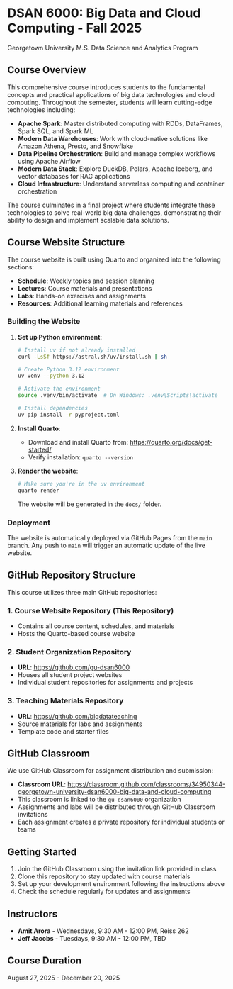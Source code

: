 # DSAN 6000: Big Data and Cloud Computing - Fall 2025

Georgetown University M.S. Data Science and Analytics Program

## Course Overview

This comprehensive course introduces students to the fundamental concepts and practical applications of big data technologies and cloud computing. Throughout the semester, students will learn cutting-edge technologies including:

- **Apache Spark**: Master distributed computing with RDDs, DataFrames, Spark SQL, and Spark ML
- **Modern Data Warehouses**: Work with cloud-native solutions like Amazon Athena, Presto, and Snowflake
- **Data Pipeline Orchestration**: Build and manage complex workflows using Apache Airflow
- **Modern Data Stack**: Explore DuckDB, Polars, Apache Iceberg, and vector databases for RAG applications
- **Cloud Infrastructure**: Understand serverless computing and container orchestration

The course culminates in a final project where students integrate these technologies to solve real-world big data challenges, demonstrating their ability to design and implement scalable data solutions.

## Course Website Structure

The course website is built using Quarto and organized into the following sections:

- **Schedule**: Weekly topics and session planning
- **Lectures**: Course materials and presentations
- **Labs**: Hands-on exercises and assignments
- **Resources**: Additional learning materials and references

### Building the Website

1. **Set up Python environment**:
   ```bash
   # Install uv if not already installed
   curl -LsSf https://astral.sh/uv/install.sh | sh
   
   # Create Python 3.12 environment
   uv venv --python 3.12
   
   # Activate the environment
   source .venv/bin/activate  # On Windows: .venv\Scripts\activate
   
   # Install dependencies
   uv pip install -r pyproject.toml
   ```

2. **Install Quarto**:
   - Download and install Quarto from: https://quarto.org/docs/get-started/
   - Verify installation: `quarto --version`

3. **Render the website**:
   ```bash
   # Make sure you're in the uv environment
   quarto render
   ```
   
   The website will be generated in the `docs/` folder.

### Deployment

The website is automatically deployed via GitHub Pages from the `main` branch. Any push to `main` will trigger an automatic update of the live website.

## GitHub Repository Structure

This course utilizes three main GitHub repositories:

### 1. Course Website Repository (This Repository)
- Contains all course content, schedules, and materials
- Hosts the Quarto-based course website

### 2. Student Organization Repository
- **URL**: https://github.com/gu-dsan6000
- Houses all student project websites
- Individual student repositories for assignments and projects

### 3. Teaching Materials Repository
- **URL**: https://github.com/bigdatateaching
- Source materials for labs and assignments
- Template code and starter files

## GitHub Classroom

We use GitHub Classroom for assignment distribution and submission:

- **Classroom URL**: https://classroom.github.com/classrooms/34950344-georgetown-university-dsan6000-big-data-and-cloud-computing
- This classroom is linked to the `gu-dsan6000` organization
- Assignments and labs will be distributed through GitHub Classroom invitations
- Each assignment creates a private repository for individual students or teams

## Getting Started

1. Join the GitHub Classroom using the invitation link provided in class
2. Clone this repository to stay updated with course materials
3. Set up your development environment following the instructions above
4. Check the schedule regularly for updates and assignments

## Instructors

- **Amit Arora** - Wednesdays, 9:30 AM - 12:00 PM, Reiss 262
- **Jeff Jacobs** - Tuesdays, 9:30 AM - 12:00 PM, TBD

## Course Duration

August 27, 2025 - December 20, 2025